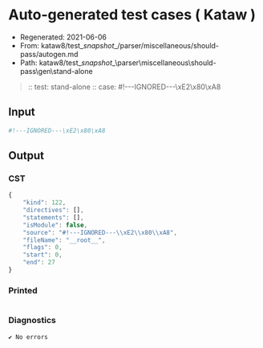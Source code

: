 # Auto-generated test cases ( Kataw )
- Regenerated: 2021-06-06
- From: kataw8/test\__snapshot__/parser/miscellaneous/should-pass/autogen.md
- Path: kataw8/test\__snapshot__\parser\miscellaneous\should-pass\gen\stand-alone
> :: test: stand-alone
> :: case: #!---IGNORED---\xE2\x80\xA8
## Input

`````js
#!---IGNORED---\xE2\x80\xA8
`````
## Output

### CST

```javascript
{
    "kind": 122,
    "directives": [],
    "statements": [],
    "isModule": false,
    "source": "#!---IGNORED---\\xE2\\x80\\xA8",
    "fileName": "__root__",
    "flags": 0,
    "start": 0,
    "end": 27
}
```

### Printed

```javascript


```

### Diagnostics

```javascript
✔ No errors
```

